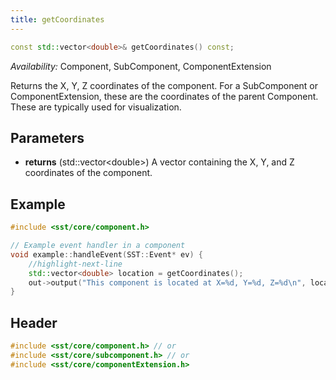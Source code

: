 ```yaml
---
title: getCoordinates
---
```


```cpp
const std::vector<double>& getCoordinates() const;
```
*Availability:* Component, SubComponent, ComponentExtension

Returns the X, Y, Z coordinates of the component. For a SubComponent or ComponentExtension, these are the coordinates of the parent Component. These are typically used for visualization.


## Parameters
* **returns** (std::vector<double\>) A vector containing the X, Y, and Z coordinates of the component.


## Example

<!--- SOURCE_CODE: None --->
```cpp
#include <sst/core/component.h>

// Example event handler in a component
void example::handleEvent(SST::Event* ev) {
    //highlight-next-line
    std::vector<double> location = getCoordinates();
    out->output("This component is located at X=%d, Y=%d, Z=%d\n", location[0], location[1], location[2]);
}
```

## Header
```cpp
#include <sst/core/component.h> // or
#include <sst/core/subcomponent.h> // or
#include <sst/core/componentExtension.h>
```
